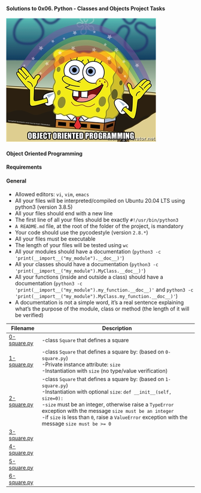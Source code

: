 #### Solutions to 0x06. Python - Classes and Objects Project Tasks

![oop-meme](https://github.com/Odhiambo00/My-README-Images/blob/main/images/oop-meme.jpg?raw=true)

#### Object Oriented Programming

#### Requirements

#### General
* Allowed editors: `vi`, `vim`, `emacs`
* All your files will be interpreted/compiled on Ubuntu 20.04 LTS using python3 (version 3.8.5)
* All your files should end with a new line
* The first line of all your files should be exactly `#!/usr/bin/python3`
* `A README.md` file, at the root of the folder of the project, is mandatory
* Your code should use the pycodestyle (version `2.8.*`)
* All your files must be executable
* The length of your files will be tested using `wc`
* All your modules should have a documentation (`python3 -c 'print(__import__("my_module").__doc__)'`)
* All your classes should have a documentation (`python3 -c 'print(__import__("my_module").MyClass.__doc__)'`)
* All your functions (inside and outside a class) should have a documentation (`python3 -c 'print(__import__("my_module").my_function.__doc__)'` and `python3 -c 'print(__import__("my_module").MyClass.my_function.__doc__)'`)
* A documentation is not a simple word, it’s a real sentence explaining what’s the purpose of the module, class or method (the length of it will be verified)

| Filename    | Description |
| ----------- | ----------- |
| [0-square.py](./0-square.py) | -class `Square` that defines a square |
| [1-square.py](./1-square.py) | -class `Square` that defines a square by: (based on `0-square.py`)<br>-Private instance attribute: `size`<br>-Instantiation with `size` (no type/value verification) |
| [2-square.py](./2-square.py) | -class `Square` that defines a square by: (based on `1-square.py`)<br>-Instantiation with optional `size`: `def __init__(self, size=0):`<br>-`size` must be an integer, otherwise raise a `TypeError` exception with the message `size must be an integer`<br>-if `size` is less than `0`, raise a `ValueError` exception with the message `size must be >= 0`
| [3-square.py](./3-square.py) |
| [4-square.py](./4-square.py) |
| [5-square.py](./5-square.py) |
| [6-square.py](./6-square.py) |

